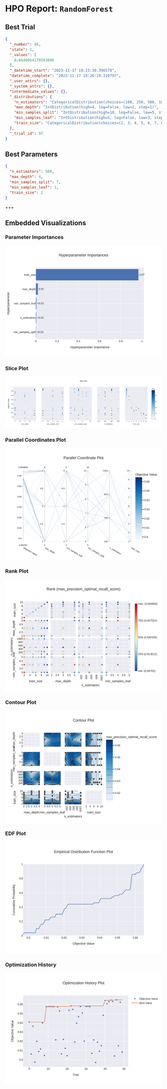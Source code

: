 # HPO Report: `RandomForest`

## Best Trial
```json
{
  "_number": 46,
  "state": 1,
  "_values": [
    0.6648064178583886
  ],
  "_datetime_start": "2023-11-17 18:23:30.396578",
  "datetime_complete": "2023-11-17 18:26:19.310797",
  "_user_attrs": {},
  "_system_attrs": {},
  "intermediate_values": {},
  "_distributions": {
    "n_estimators": "CategoricalDistribution(choices=(100, 250, 500, 1000))",
    "max_depth": "IntDistribution(high=4, log=False, low=2, step=1)",
    "min_samples_split": "IntDistribution(high=10, log=False, low=5, step=1)",
    "min_samples_leaf": "IntDistribution(high=5, log=False, low=3, step=1)",
    "train_size": "CategoricalDistribution(choices=(2, 3, 4, 5, 6, 7, 8, 9, 10))"
  },
  "_trial_id": 97
}
```

## Best Parameters
```json
{
  "n_estimators": 500,
  "max_depth": 4,
  "min_samples_split": 7,
  "min_samples_leaf": 3,
  "train_size": 2
}
```

+++

## Embedded Visualizations

### Parameter Importances
![random_forest_param_importances](/assets/random_forest_plot_param_importances.png)


### Slice Plot
![random_forest_slice_plot](/assets/random_forest_plot_slice.png)


### Parallel Coordinates Plot
![random_forest_parallel_coordinates](/assets/random_forest_plot_parallel_coordinate.png)


### Rank Plot
![random_forest_rank_plot](/assets/random_forest_plot_rank.png)


### Contour Plot
![random_forest_contour_plot](/assets/random_forest_plot_contour.png)


### EDF Plot
![random_forest_edf_plot](/assets/random_forest_plot_edf.png)


### Optimization History
![random_forest_optimization_history](/assets/random_forest_plot_optimization_history.png)
